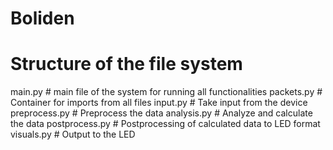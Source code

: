 # Boliden

# Structure of the file system

main.py # main file of the system for running all functionalities
packets.py # Container for imports from all files
input.py # Take input from the device
preprocess.py # Preprocess the data
analysis.py # Analyze and calculate the data
postprocess.py # Postprocessing of calculated data to LED format
visuals.py # Output to the LED
